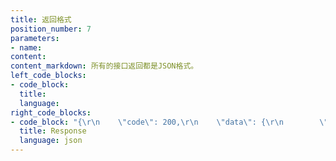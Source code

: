 ```yaml
---
title: 返回格式
position_number: 7
parameters:
- name:
content:
content_markdown: 所有的接口返回都是JSON格式。
left_code_blocks:
- code_block:
  title:
  language:
right_code_blocks:
- code_block: "{\r\n    \"code\": 200,\r\n    \"data\": {\r\n        \"serverTime\": 1636612706739\r\n    },\r\n    \"info\": \"Success.\"\r\n}"
  title: Response
  language: json
---
```

